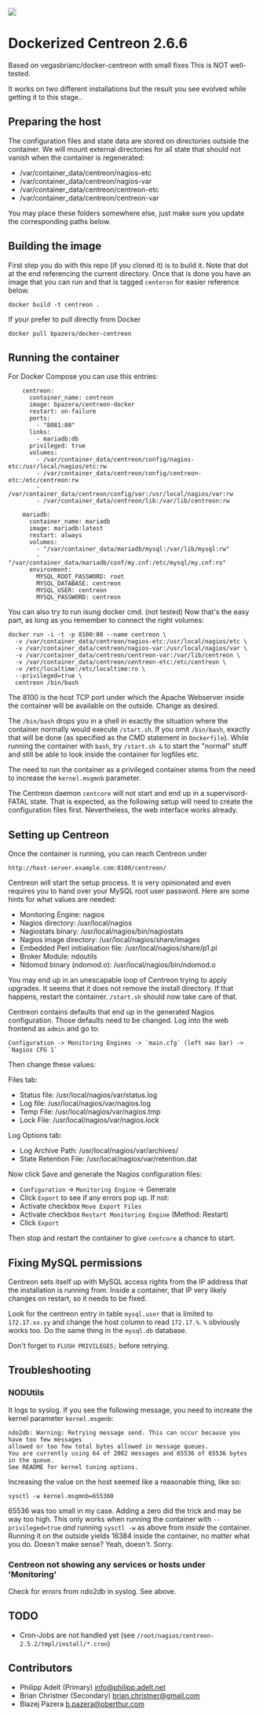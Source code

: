[![](https://badge.imagelayers.io/bpazera/centreon-docker:latest.svg)](https://imagelayers.io/?images=bpazera/centreon-docker:latest 'Get your own badge on imagelayers.io')
# Dockerized Centreon 2.6.6
Based on vegasbrianc/docker-centreon with small fixes
This is NOT well-tested. 

It works on two different installations but the result you see evolved
while getting it to this stage..

## Preparing the host

The configuration files and state data are stored on directories outside the container.
We will mount external directories for all state that should not vanish when the container is regenerated:

 * /var/container_data/centreon/nagios-etc
 * /var/container_data/centreon/nagios-var
 * /var/container_data/centreon/centreon-etc
 * /var/container_data/centreon/centreon-var

You may place these folders somewhere else, just make sure you update the corresponding paths below.

## Building the image

First step you do with this repo (if you cloned it) is to build it. Note that dot at the end referencing the current directory. Once that is done you have an image that you can run and that is tagged `centeron` for easier reference below.

	docker build -t centreon .

If your prefer to pull directly from Docker

	docker pull bpazera/docker-centreon


## Running the container

For Docker Compose you can use this entries:
	  
		centreon:
		  container_name: centreon
		  image: bpazera/centreon-docker
		  restart: on-failure
		  ports:
			- "8081:80"
		  links:
			- mariadb:db
		  privileged: true
		  volumes:
			- /var/container_data/centreon/config/nagios-etc:/usr/local/nagios/etc:rw
			- /var/container_data/centreon/config/centreon-etc:/etc/centreon:rw
			- /var/container_data/centreon/config/var:/usr/local/nagios/var:rw
			- /var/container_data/centreon/lib:/var/lib/centreon:rw

		mariadb:
		  container_name: mariadb
		  image: mariadb:latest
		  restart: always
		  volumes:
			- "/var/container_data/mariadb/mysql:/var/lib/mysql:rw"
			- "/var/container_data/mariadb/conf/my.cnf:/etc/mysql/my.cnf:ro"
		  environment:
			MYSQL_ROOT_PASSWORD: root
			MYSQL_DATABASE: centreon
			MYSQL_USER: centreon
			MYSQL_PASSWORD: centreon

You can also try to run isung docker cmd. (not tested)
Now that's the easy part, as long as you remember to connect the right volumes:

	docker run -i -t -p 8100:80 --name centreon \
	  -v /var/container_data/centreon/nagios-etc:/usr/local/nagios/etc \
	  -v /var/container_data/centreon/nagios-var:/usr/local/nagios/var \
	  -v /var/container_data/centreon/centreon-var:/var/lib/centreon \
	  -v /var/container_data/centreon/centreon-etc:/etc/centreon \
	  -v /etc/localtime:/etc/localtime:ro \
	  --privileged=true \
	  centreon /bin/bash
			
The 8100 is the host TCP port under which the Apache Webserver inside the container will be available on the outside. Change as desired.

The `/bin/bash` drops you in a shell in exactly the situation where the container
normally would execute `/start.sh`. If you omit `/bin/bash`, exactly that will be done
(as specified as the CMD statement in `Dockerfile`). While running the container with `bash`, try `/start.sh &` to start the "normal" stuff and still be able to look inside
the container for logfiles etc.

The need to run the container as a privileged container stems from the need to increase the `kernel.msgmnb` parameter.

The Centreon daemon `centcore` will not start and end up in a supervisord-FATAL state. That is expected, as the following setup will need to create the configuration files first. Nevertheless, the web interface works already.

## Setting up Centreon

Once the container is running, you can reach Centreon under

	http://host-server.example.com:8100/centreon/

Centreon will start the setup process. It is very opinionated and even requires you to hand over
your MySQL root user password. Here are some hints for what values are needed:

* Monitoring Engine: nagios
* Nagios directory: /usr/local/nagios
* Nagiostats binary: /usr/local/nagios/bin/nagiostats
* Nagios image directory: /usr/local/nagios/share/images
* Embedded Perl initialisation file: /usr/local/nagios/share/p1.pl
* Broker Module: ndoutils
* Ndomod binary (ndomod.o): /usr/local/nagios/bin/ndomod.o

You may end up in an unescapable loop of Centreon trying to apply upgrades.
It seems that it does not remove the install directory. If that happens, restart the container. `/start.sh` should now take care of that.

Centreon contains defaults that end up in the generated Nagios configuration.
Those defaults need to be changed. Log into the web frontend as `admin` and go to:

	Configuration -> Monitoring Engines -> `main.cfg` (left nav bar) -> `Nagios CFG 1`

Then change these values:

Files tab:

* Status file: /usr/local/nagios/var/status.log
* Log file: /usr/local/nagios/var/nagios.log
* Temp File: /usr/local/nagios/var/nagios.tmp
* Lock File: /usr/local/nagios/var/nagios.lock

Log Options tab:

* Log Archive Path: /usr/local/nagios/var/archives/
* State Retention File: /usr/local/nagios/var/retention.dat

Now click Save and generate the Nagios configuration files:

* `Configuration` -> `Monitoring Engine` -> Generate
* Click `Export` to see if any errors pop up. If not:
* Activate checkbox `Move Export Files`
* Activate checkbox `Restart Monitoring Engine` (Method: Restart)
* Click `Export`

Then stop and restart the container to give `centcore` a chance to start.

## Fixing MySQL permissions

Centreon sets itself up with MySQL access rights from the IP address that the installation is
running from. Inside a container, that IP very likely changes on restart, so it needs to be
fixed.

Look for the centreon entry in table `mysql.user` that is limited to `172.17.xx.yy` and
change the host column to read `172.17.%`. `%` obviously works too.
Do the same thing in the `mysql.db` database.

Don't forget to `FLUSH PRIVILEGES;` before retrying.

## Troubleshooting

### NODUtils

It logs to syslog. If you see the following message, you need to increate the kernel parameter `kernel.msgmnb`:

	ndo2db: Warning: Retrying message send. This can occur because you have too few messages
	allowed or too few total bytes allowed in message queues.
	You are currently using 64 of 2002 messages and 65536 of 65536 bytes in the queue.
	See README for kernel tuning options.

Increasing the value on the host seemed like a reasonable thing, like so:

	sysctl -w kernel.msgmnb=655360

65536 was too small in my case. Adding a zero did the trick and may be way too high.
This only works when running the container with `--privileged=true` *and*
running `sysctl -w` as above from *inside* the container.
Running it on the outside yields 16384 inside the container, no matter what you do.
Doesn't make sense? Yeah, doesn't. Sorry.

### Centreon not showing any services or hosts under 'Monitoring'

Check for errors from ndo2db in syslog. See above.

## TODO

* Cron-Jobs are not handled yet (see `/root/nagios/centreon-2.5.2/tmpl/install/*.cron`)

## Contributors

* Philipp Adelt (Primary) <info@philipp.adelt.net>
* Brian Christner (Secondary) <brian.christner@gmail.com>
* Blazej Pazera <b.pazera@oberthur.com>